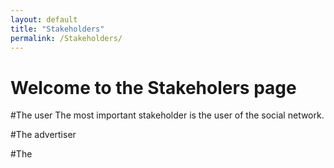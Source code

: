 ```yaml
---
layout: default
title: "Stakeholders"
permalink: /Stakeholders/
---
```

# Welcome to the Stakeholers page


#The user
The most important stakeholder is the user of the social network.

#The advertiser

#The 
